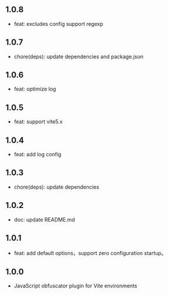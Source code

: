 ## 1.0.8

* feat: excludes config support regexp

## 1.0.7

* chore(deps): update dependencies and package.json

## 1.0.6

* feat: optimize log

## 1.0.5
* feat: support vite5.x

## 1.0.4

* feat: add log config

## 1.0.3

* chore(deps): update dependencies

## 1.0.2

* doc: update README.md

## 1.0.1

* feat: add default options，support zero configuration startup。

## 1.0.0

* JavaScript obfuscator plugin for Vite environments
